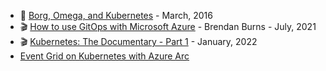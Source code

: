 - 📄 [Borg, Omega, and Kubernetes](https://queue.acm.org/detail.cfm?id=2898444) - March, 2016
- 🎬 [How to use GitOps with Microsoft Azure](https://www.youtube.com/watch?v=hAPRatgA91g&list=PLLasX02E8BPCrIhFrc_ZiINhbRkYMKdPT) - Brendan Burns - July, 2021
- 🎬 [Kubernetes: The Documentary - Part 1](https://www.youtube.com/watch?v=BE77h7dmoQU&t=742s) - January, 2022
- [Event Grid on Kubernetes with Azure Arc](https://docs.microsoft.com/en-us/azure/event-grid/kubernetes/overview)